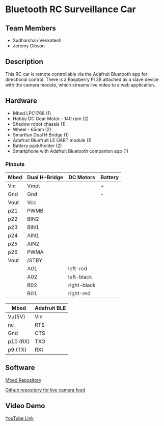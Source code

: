 # Bluetooth RC Surveillance Car

## Team Members

- Sudharshan Venkatesh
- Jeremy Gibson

## Description
This RC car is remote controllable via the Adafruit Bluetooth app for directional control. There is a Raspberry Pi 3B attached as a slave device with the camera module, which streams live video to a web application.

## Hardware
- Mbed LPC1768 (1)
- Hobby DC Gear Motor - 140 rpm (2)
- Shadow robot chassis (1)
- Wheel - 65mm (2)
- Smartfun Dual H Bridge (1)
- Adafruit Bluefruit LE UART module (1)
- Battery pack/holder (2)
- Smartphone with Adafruit Bluetooth companion app (1)

### Pinouts


|Mbed|Dual H-Bridge|DC Motors|Battery|
|----|-------------|---------|-------|
|Vin |    Vmot     |         |   +   |
|Gnd|  Gnd        |          |   -   |
|Vout| Vcc | | |
|p21 |PWMB| | |
|p22|BIN2| | |
|p23|BIN1| | |
|p24|AIN1| | |
|p25|AIN2| | |
|p26|PWMA| | |
|Vout|/STBY| | |
|    |A01 |left-red| |
|    |A02|left-black| |
|    |B02|right-black| |
|    |B01|right-red| |




|Mbed|Adafruit BLE|
|---|---|
|Vu(5V)|Vin|
|nc|RTS|
|Gnd|CTS|
|p10 (RX)|TXO|
|p9 (TX)|RXI|

## Software
[Mbed Repository](https://os.mbed.com/users/svenkatesh/code/rc_car_bluetooth/)


[Github repository for live camera feed](https://github.com/suddyv519/pi-camera-stream-flask)

## Video Demo
[YouTube Link](https://www.youtube.com/watch?v=2cSudzEm2w8)



